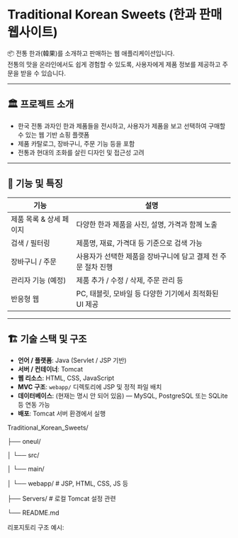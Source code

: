 # Traditional Korean Sweets (한과 판매 웹사이트)

📦 전통 한과(韓果)를 소개하고 판매하는 웹 애플리케이션입니다.  
전통의 맛을 온라인에서도 쉽게 경험할 수 있도록, 사용자에게 제품 정보를 제공하고 주문을 받을 수 있습니다.

---

## 🏛️ 프로젝트 소개

- 한국 전통 과자인 한과 제품들을 전시하고, 사용자가 제품을 보고 선택하여 구매할 수 있는 웹 기반 쇼핑 플랫폼  
- 제품 카탈로그, 장바구니, 주문 기능 등을 포함  
- 전통과 현대의 조화를 살린 디자인 및 접근성 고려  

---

## 🧩 기능 및 특징

| 기능 | 설명 |
|---|------|
| 제품 목록 & 상세 페이지 | 다양한 한과 제품을 사진, 설명, 가격과 함께 노출 |
| 검색 / 필터링 | 제품명, 재료, 가격대 등 기준으로 검색 가능 |
| 장바구니 / 주문 | 사용자가 선택한 제품을 장바구니에 담고 결제 전 주문 절차 진행 |
| 관리자 기능 (예정) | 제품 추가 / 수정 / 삭제, 주문 관리 등 |
| 반응형 웹 | PC, 태블릿, 모바일 등 다양한 기기에서 최적화된 UI 제공 |

---

## 🏗️ 기술 스택 및 구조

- **언어 / 플랫폼**: Java (Servlet / JSP 기반)  
- **서버 / 컨테이너**: Tomcat  
- **웹 리소스**: HTML, CSS, JavaScript  
- **MVC 구조**: `webapp/` 디렉토리에 JSP 및 정적 파일 배치  
- **데이터베이스**: (현재는 명시 안 되어 있음) — MySQL, PostgreSQL 또는 SQLite 등 연동 가능  
- **배포**: Tomcat 서버 환경에서 실행

Traditional_Korean_Sweets/

├── oneul/

│ └── src/

│ └── main/

│ └── webapp/ # JSP, HTML, CSS, JS 등

├── Servers/ # 로컬 Tomcat 설정 관련

└── README.md

리포지토리 구조 예시:

